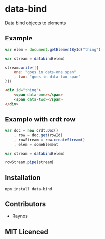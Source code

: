 # data-bind

Data bind objects to elements

## Example

``` js
var elem = document.getElementById("thing")

var stream = databind(elem)

stream.write([{
    one: "goes in data-one span"
    , two: "goes in data-two span"
}])
```

``` html
<div id="thing">
    <span data-one></span>
    <span data-two></span>
</div>
```

## Example with crdt row

``` js
var doc = new crdt.Doc()
    , row = doc.get(rowId)
    , rowStream = row.createStream()
    , elem = someElement

var stream = databind(elem)

rowStream.pipe(stream)
```

## Installation

`npm install data-bind`

## Contributors

 - Raynos

## MIT Licenced